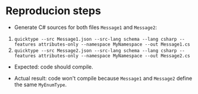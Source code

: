 # Reproducion steps

- Generate C# sources for both files `Message1` and `Message2`:
1. ```quicktype --src Message1.json --src-lang schema --lang csharp --features attributes-only --namespace MyNamespace --out Message1.cs```
1. ```quicktype --src Message2.json --src-lang schema --lang csharp --features attributes-only --namespace MyNamespace --out Message2.cs```

- Expected: code should compile.

- Actual result: code won't compile because `Message1` and `Message2` define the same `MyEnumType`.
